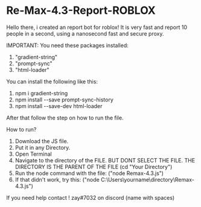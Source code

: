 # Re-Max-4.3-Report-ROBLOX
Hello there, i created an report bot for roblox! It is very fast and report 10 people in a second, using a nanosecond fast and secure proxy.     

IMPORTANT: You need these packages installed: 
1. "gradient-string"
2. "prompt-sync"
3. "html-loader"

You can install the following like this:
1. npm i gradient-string
2. npm install --save prompt-sync-history
3. npm install --save-dev html-loader

After that follow the step on how to run the file.

How to run?
1. Download the JS file. 
2. Put it in any Directory.
3. Open Terminal
4. Navigate to the directory of the FILE. BUT DONT SELECT THE FILE. THE DIRECTORY IS THE PARENT OF THE FILE (cd "Your Directory")
5. Run the node command with the file: ("node Remax-4.3.js")
6. If that didn't work, try this: ("node C:\Users\yourname\directory\Remax-4.3.js")

If you need help contact ! zay#7032 on discord (name with spaces)
